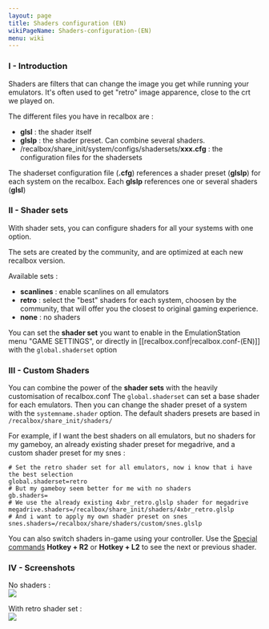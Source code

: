 ```yaml
---
layout: page
title: Shaders configuration (EN)
wikiPageName: Shaders-configuration-(EN)
menu: wiki
---
```


### I - Introduction
Shaders are filters that can change the image you get while running your emulators. It's often used to get "retro" image apparence, close to the crt we played on.

The different files you have in recalbox are :
- **glsl** : the shader itself
- **glslp** : the shader preset. Can combine several shaders.
- /recalbox/share_init/system/configs/shadersets/**xxx.cfg** : the configuration files for the shadersets

The shaderset configuration file (**.cfg**) references a shader preset (**glslp**) for each system on the recalbox. Each **glslp** references one or several shaders (**glsl**)

### II - Shader sets
With shader sets, you can configure shaders for all your systems with one option. 

The sets are created by the community, and are optimized at each new recalbox version.  

Available sets : 
- **scanlines** : enable scanlines on all emulators
- **retro** : select the "best" shaders for each system, choosen by the community, that will offer you the closest to original gaming experience.
- **none** : no shaders

You can set the **shader set** you want to enable in the EmulationStation menu "GAME SETTINGS", or directly in [[recalbox.conf|recalbox.conf-(EN)]] with the `global.shaderset` option

### III - Custom Shaders
You can combine the power of the **shader sets** with the heavily customisation of recalbox.conf
The `global.shaderset` can set a base shader for each emulators. Then you can change the shader preset of a system with the `systemname.shader` option.
The default shaders presets are based in `/recalbox/share_init/shaders/`

For example, if I want the best shaders on all emulators, but no shaders for my gameboy, an already existing shader preset for megadrive, and a custom shader preset for my snes : 
```
# Set the retro shader set for all emulators, now i know that i have the best selection
global.shaderset=retro
# But my gameboy seem better for me with no shaders
gb.shaders=
# We use the already existing 4xbr_retro.glslp shader for megadrive
megadrive.shaders=/recalbox/share_init/shaders/4xbr_retro.glslp
# And i want to apply my own shader preset on snes
snes.shaders=/recalbox/share/shaders/custom/snes.glslp
```

You can also switch shaders in-game using your controller. Use the [Special commands](https://github.com/digitalLumberjack/recalbox-os/wiki/Manual-%28EN%29#duringgame-special) **Hotkey + R2** or **Hotkey + L2** to see the next or previous shader.

### IV - Screenshots
No shaders :  
![](https://github.com/digitalLumberjack/recalbox-os/blob/master/wiki/images/shaders/nes-no-filter.png)

With retro shader set :  
![](https://github.com/digitalLumberjack/recalbox-os/blob/master/wiki/images/shaders/nes-caligari-115.png)
